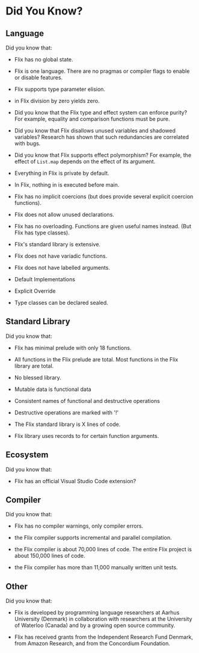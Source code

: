 # Did You Know?

## Language

Did you know that:

- Flix has no global state.

- Flix is one language. There are no pragmas or compiler flags to enable or disable features. 

- Flix supports type parameter elision.

- in Flix division by zero yields zero.

- Did you know that the Flix type and effect system can enforce purity?
  For example, equality and comparison functions must be pure.

- Did you know that Flix disallows unused variables and shadowed variables?
  Research has shown that such redundancies are correlated with bugs.

- Did you know that Flix supports effect polymorphism?
  For example, the effect of `List.map` depends on the effect of its argument.

- Everything in Flix is private by default.

- In Flix, nothing in is executed before main.

- Flix has no implicit coercions (but does provide several explicit coercion functions).

- Flix does not allow unused declarations.

- Flix has no overloading. Functions are given useful names instead. (But Flix has type classes).

- Flix's standard library is extensive.

- Flix does not have variadic functions.

- Flix does not have labelled arguments.

- Default Implementations

- Explicit Override

- Type classes can be declared sealed.

## Standard Library

Did you know that:

- Flix has minimal prelude with only 18 functions.

- All functions in the Flix prelude are total. Most functions in the Flix library are total.

- No blessed library.

- Mutable data is functional data

- Consistent names of functional and destructive operations

- Destructive operations are marked with '!'

- The Flix standard library is X lines of code.

- Flix library uses records to for certain function arguments.

## Ecosystem

Did you know that:

- Flix has an official Visual Studio Code extension?

## Compiler

Did you know that:

- Flix has no compiler warnings, only compiler errors.

- the Flix compiler supports incremental and parallel compilation.

- the Flix compiler is about 70,000 lines of code. The entire Flix project is about 150,000 lines of code.

- the Flix compiler has more than 11,000 manually written unit tests.

## Other

Did you know that:

- Flix is developed by programming language researchers at Aarhus University (Denmark) 
  in collaboration with researchers at the University of Waterloo (Canada) and 
  by a growing open source community.

- Flix has received grants from the Independent Research Fund Denmark, 
  from Amazon Research, and from the Concordium Foundation.
